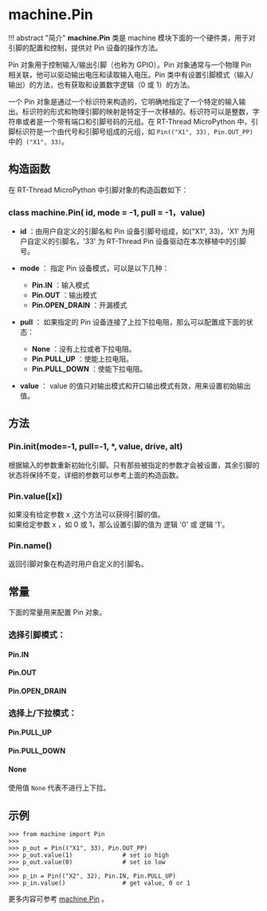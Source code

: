 # machine.Pin  

!!! abstract "简介"
    **machine.Pin** 类是 machine 模块下面的一个硬件类，用于对引脚的配置和控制，提供对 Pin 设备的操作方法。

Pin 对象用于控制输入/输出引脚（也称为 GPIO）。Pin 对象通常与一个物理 Pin 相关联，他可以驱动输出电压和读取输入电压。Pin 类中有设置引脚模式（输入/输出）的方法，也有获取和设置数字逻辑（0 或 1）的方法。

一个 Pin 对象是通过一个标识符来构造的，它明确地指定了一个特定的输入输出。标识符的形式和物理引脚的映射是特定于一次移植的。标识符可以是整数，字符串或者是一个带有端口和引脚号码的元组。在 RT-Thread MicroPython 中，引脚标识符是一个由代号和引脚号组成的元组，如 `Pin(("X1", 33), Pin.OUT_PP)` 中的` ("X1", 33)`。

## 构造函数

在 RT-Thread MicroPython 中引脚对象的构造函数如下：

### **class machine.Pin**( id, mode = -1, pull = -1，value)
- **id** ：由用户自定义的引脚名和 Pin 设备引脚号组成，如("X1", 33)，'X1' 为用户自定义的引脚名，'33' 为 RT-Thread Pin 设备驱动在本次移植中的引脚号。

- **mode** ： 指定 Pin 设备模式，可以是以下几种：
    - **Pin.IN** ：输入模式
    - **Pin.OUT** ：输出模式
    - **Pin.OPEN_DRAIN** ：开漏模式

- **pull** ： 如果指定的 Pin 设备连接了上拉下拉电阻，那么可以配置成下面的状态：
    - **None** ：没有上拉或者下拉电阻。
    - **Pin.PULL_UP** ：使能上拉电阻。
    - **Pin.PULL_DOWN** ：使能下拉电阻。

- **value** ： value 的值只对输出模式和开口输出模式有效，用来设置初始输出值。

## 方法

### Pin.init(mode=-1, pull=-1, *, value, drive, alt)
根据输入的参数重新初始化引脚。只有那些被指定的参数才会被设置，其余引脚的状态将保持不变，详细的参数可以参考上面的构造函数。

### Pin.value([x])
如果没有给定参数 x ,这个方法可以获得引脚的值。  
如果给定参数 x ，如 0 或 1，那么设置引脚的值为 逻辑 '0' 或 逻辑 '1'。

### Pin.name()
返回引脚对象在构造时用户自定义的引脚名。

## 常量

下面的常量用来配置 Pin 对象。  

### 选择引脚模式：
#### Pin.IN 
#### Pin.OUT 
#### Pin.OPEN_DRAIN

### 选择上/下拉模式：
#### Pin.PULL_UP 
#### Pin.PULL_DOWN
#### None  
使用值 `None` 代表不进行上下拉。

## 示例 

```
>>> from machine import Pin
>>> 
>>> p_out = Pin(("X1", 33), Pin.OUT_PP)
>>> p_out.value(1)              # set io high
>>> p_out.value(0)              # set io low
>>> 
>>> p_in = Pin(("X2", 32), Pin.IN, Pin.PULL_UP)
>>> p_in.value()                # get value, 0 or 1
```

  更多内容可参考 [machine.Pin](http://docs.micropython.org/en/latest/pyboard/library/machine.Pin.html)  。